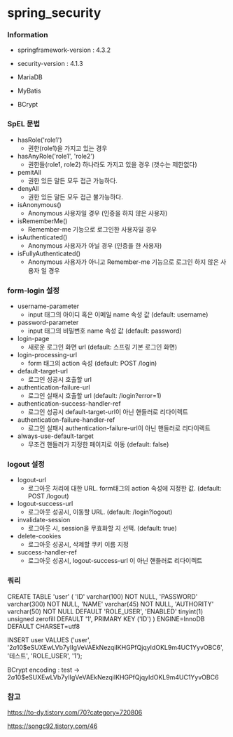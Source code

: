 # spring_security



### Information

* springframework-version : 4.3.2

* security-version : 4.1.3

* MariaDB

* MyBatis

* BCrypt

### SpEL 문법

* hasRole('role1')
	* 권한(role1)을 가지고 있는 경우
* hasAnyRole('role1', 'role2')
	* 권한들(role1, role2) 하나라도 가지고 있을 경우 (갯수는 제한없다)
* pemitAll
	* 권한 있든 말든 모두 접근 가능하다.
* denyAll
	* 권한 있든 말든 모두 접근 불가능하다.
* isAnonymous()
	* Anonymous 사용자일 경우 (인증을 하지 않은 사용자)
* isRememberMe()
	* Remember-me 기능으로 로그인한 사용자일 경우
* isAuthenticated()
	* Anonymous 사용자가 아닐 경우 (인증을 한 사용자)
* isFullyAuthenticated()
	* Anonymous 사용자가 아니고 Remember-me 기능으로 로그인 하지 않은 사용자 일 경우

### form-login 설정
* username-parameter
	* input 태그의 아이디 혹은 이메일 name 속성 값 (default: username)
* password-parameter
	* input 태그의 비밀번호 name 속성 값 (default: password)
* login-page
	* 새로운 로그인 화면 url (default: 스프링 기본 로그인 화면)
* login-processing-url
	* form 태그의 action 속성 (default: POST /login)
* default-target-url
	* 로그인 성공시 호출할 url
* authentication-failure-url
	* 로그인 실패시 호출할 url (default: /login?error=1)
* authentication-success-handler-ref
	* 로그인 성공시 default-target-url이 아닌 핸들러로 리다이렉트
* authentication-failure-handler-ref
	* 로그인 실패시 authentication-failure-url이 아닌 핸들러로 리다이렉트
* always-use-default-target
	* 무조건 핸들러가 지정한 페이지로 이동 (default: false)
	
### logout 설정
* logout-url
	* 로그아웃 처리에 대한 URL. form태그의 action 속성에 지정한 값. (default: POST /logout)
* logout-success-url
	* 로그아웃 성공시, 이동할 URL. (default: /login?logout)
* invalidate-session
	* 로그아웃 시, session을 무효화할 지 선택. (default: true)
* delete-cookies
	* 로그아웃 성공시, 삭제할 쿠키 이름 지정
* success-handler-ref
	* 로그아웃 성공시, logout-success-url 이 아닌 핸들러로 리다이렉트

### 쿼리
CREATE TABLE 'user' (
'ID' varchar(100) NOT NULL,
'PASSWORD' varchar(300) NOT NULL,
'NAME' varchar(45) NOT NULL,
'AUTHORITY' varchar(50) NOT NULL DEFAULT 'ROLE_USER',
'ENABLED' tinyint(1) unsigned zerofill DEFAULT '1',
PRIMARY KEY ('ID')
) ENGINE=InnoDB DEFAULT CHARSET=utf8

INSERT user
VALUES ('user', '$2a$10$eSUXEwLVb7yIIgVeVAEkNezqiIKHGPfQjqyIdOKL9m4UC1YyvOBC6', '테스트', 'ROLE_USER', '1');

BCrypt encoding : test -> $2a$10$eSUXEwLVb7yIIgVeVAEkNezqiIKHGPfQjqyIdOKL9m4UC1YyvOBC6

### 참고
https://to-dy.tistory.com/70?category=720806

https://songc92.tistory.com/46
